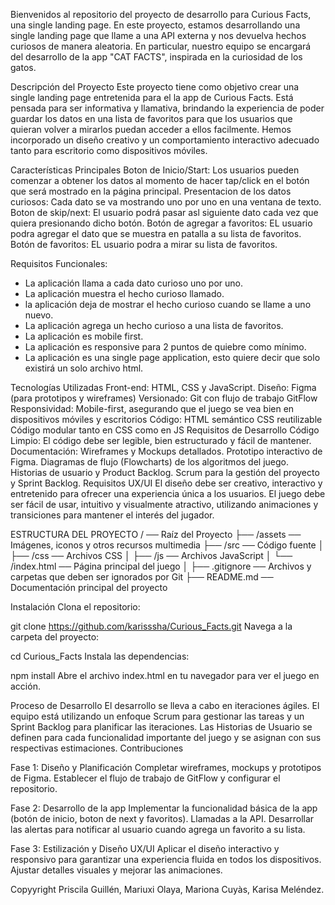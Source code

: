 Bienvenidos al repositorio del proyecto de desarrollo para Curious Facts, una single landing page. En este proyecto, estamos desarrollando una single landing page que llame a una API externa y nos devuelva hechos curiosos de manera aleatoria. En particular, nuestro equipo se encargará del desarrollo de la app "CAT FACTS", inspirada en la curiosidad de los gatos.

Descripción del Proyecto
Este proyecto tiene como objetivo crear una single landing page entretenida para el la app de Curious Facts. Está pensada para ser informativa y llamativa, brindando la experiencia de poder guardar los datos en una lista de favoritos para que los usuarios que quieran volver a mirarlos puedan acceder a ellos facilmente. Hemos incorporado un diseño creativo y un comportamiento interactivo adecuado tanto para escritorio como dispositivos móviles.

Características Principales
Boton de Inicio/Start: Los usuarios pueden comenzar a obtener los datos al momento de hacer tap/click en el botón que será mostrado en la página principal.
Presentacion de los datos curiosos: Cada dato se va mostrando uno por uno en una ventana de texto.
Boton de skip/next: El usuario podrá pasar asl siguiente dato cada vez que quiera presionando dicho botón.
Botón de agregar a favoritos: EL usuario podra agregar el dato que se muestra en patalla a su lista de favoritos.
Botón de favoritos: EL usuario podra a mirar su lista de favoritos.

Requisitos Funcionales:
- La aplicación llama a cada dato curioso uno por uno.
- La aplicación muestra el hecho curioso llamado.
- la aplicación deja de mostrar el hecho curioso cuando se llame a uno nuevo.
- La aplicación agrega un hecho curioso a una lista de favoritos.
- La aplicación es mobile first.
- La aplicación es responsive para 2 puntos de quiebre como mínimo.
- La aplicación es una single page application, esto quiere decir que solo existirá un solo archivo html.

Tecnologías Utilizadas
Front-end: HTML, CSS y JavaScript.
Diseño: Figma (para prototipos y wireframes)
Versionado: Git con flujo de trabajo GitFlow
Responsividad: Mobile-first, asegurando que el juego se vea bien en dispositivos móviles y escritorios
Código:
HTML semántico
CSS reutilizable
Código modular tanto en CSS como en JS
Requisitos de Desarrollo
Código Limpio: El código debe ser legible, bien estructurado y fácil de mantener.
Documentación:
Wireframes y Mockups detallados.
Prototipo interactivo de Figma.
Diagramas de flujo (Flowcharts) de los algoritmos del juego.
Historias de usuario y Product Backlog.
Scrum para la gestión del proyecto y Sprint Backlog.
Requisitos UX/UI
El diseño debe ser creativo, interactivo y entretenido para ofrecer una experiencia única a los usuarios. El juego debe ser fácil de usar, intuitivo y visualmente atractivo, utilizando animaciones y transiciones para mantener el interés del jugador.


ESTRUCTURA DEL PROYECTO
/ ── Raíz del Proyecto
├── /assets ── Imágenes, iconos y otros recursos multimedia
├── /src ── Código fuente
│   ├── /css ── Archivos CSS
│   ├── /js ── Archivos JavaScript
│   └── /index.html ── Página principal del juego
│
├── .gitignore ── Archivos y carpetas que deben ser ignorados por Git
├── README.md ── Documentación principal del proyecto


Instalación
Clona el repositorio:

git clone  https://github.com/karisssha/Curious_Facts.git
Navega a la carpeta del proyecto:

cd Curious_Facts
Instala las dependencias:

npm install
Abre el archivo index.html en tu navegador para ver el juego en acción.

Proceso de Desarrollo
El desarrollo se lleva a cabo en iteraciones ágiles. El equipo está utilizando un enfoque Scrum para gestionar las tareas y un Sprint Backlog para planificar las iteraciones. Las Historias de Usuario se definen para cada funcionalidad importante del juego y se asignan con sus respectivas estimaciones. Contribuciones

Fase 1: Diseño y Planificación
    Completar wireframes, mockups y prototipos de Figma.
    Establecer el flujo de trabajo de GitFlow y configurar el repositorio.

Fase 2: Desarrollo de la app
    Implementar la funcionalidad básica de la app (botón de inicio, boton de next y favoritos).
    Llamadas a la API.
    Desarrollar las alertas para notificar al usuario cuando agrega un favorito a su lista.

Fase 3: Estilización y Diseño UX/UI
    Aplicar el diseño interactivo y responsivo para garantizar una experiencia fluida en todos los dispositivos.
    Ajustar detalles visuales y mejorar las animaciones.

Copyyright
Priscila Guillén, Mariuxi Olaya, Mariona Cuyàs, Karisa Meléndez.
    
